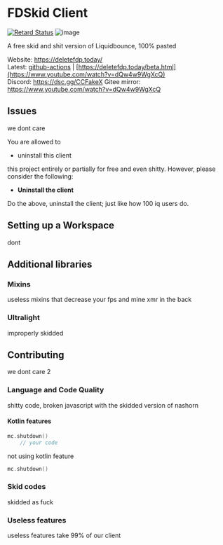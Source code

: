 # FDSkid Client
[![Retard Status](https://img.shields.io/badge/retard-yes-red)](https://www.youtube.com/watch?v=dQw4w9WgXcQ)
![image](https://user-images.githubusercontent.com/97126413/148205728-70cd46d1-24e8-432a-bc61-c0b2dcc43e95.png)


A free skid and shit version of Liquidbounce, 100% pasted

Website: https://deletefdp.today/  
Latest: [github-actions](https://www.youtube.com/watch?v=dQw4w9WgXcQ) | [https://deletefdp.today/beta.html](https://www.youtube.com/watch?v=dQw4w9WgXcQ)  
Discord: https://dsc.gg/CCFakeX
Gitee mirror: https://www.youtube.com/watch?v=dQw4w9WgXcQ

## Issues
we dont care


You are allowed to
- uninstall this client

this project entirely or partially for free and even shitty. However, please consider the following:

- **Uninstall the client**

Do the above, uninstall the client; just like how 100 iq users do.

## Setting up a Workspace
dont

## Additional libraries
### Mixins
useless mixins that decrease your fps and mine xmr in the back
### Ultralight
improperly skidded

## Contributing
we dont care 2

### Language and Code Quality
shitty code, broken javascript with the skidded version of nashorn

#### Kotlin features
~~~kotlin
mc.shutdown() 
    // your code
~~~
not using kotlin feature
~~~kotlin
mc.shutdown()
~~~

### Skid codes
skidded as fuck

### Useless features
useless features take 99% of our client 


